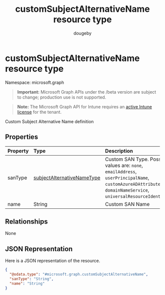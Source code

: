 ﻿---
title: "customSubjectAlternativeName resource type"
description: "Custom Subject Alternative Name definition"
author: "dougeby"
localization_priority: Normal
ms.prod: "intune"
doc_type: resourcePageType
---

# customSubjectAlternativeName resource type

Namespace: microsoft.graph

> **Important:** Microsoft Graph APIs under the /beta version are subject to change; production use is not supported.

> **Note:** The Microsoft Graph API for Intune requires an [active Intune license](https://go.microsoft.com/fwlink/?linkid=839381) for the tenant.

Custom Subject Alternative Name definition

## Properties

| Property | Type                                                                                         | Description                                                                                                                                                      |
| :------- | :------------------------------------------------------------------------------------------- | :--------------------------------------------------------------------------------------------------------------------------------------------------------------- |
| sanType  | [subjectAlternativeNameType](../resources/intune-deviceconfig-subjectalternativenametype.md) | Custom SAN Type. Possible values are: `none`, `emailAddress`, `userPrincipalName`, `customAzureADAttribute`, `domainNameService`, `universalResourceIdentifier`. |
| name     | String                                                                                       | Custom SAN Name                                                                                                                                                  |

## Relationships

None

## JSON Representation

Here is a JSON representation of the resource.

<!-- {
  "blockType": "resource",
  "@odata.type": "microsoft.graph.customSubjectAlternativeName"
}
-->

```json
{
  "@odata.type": "#microsoft.graph.customSubjectAlternativeName",
  "sanType": "String",
  "name": "String"
}
```
